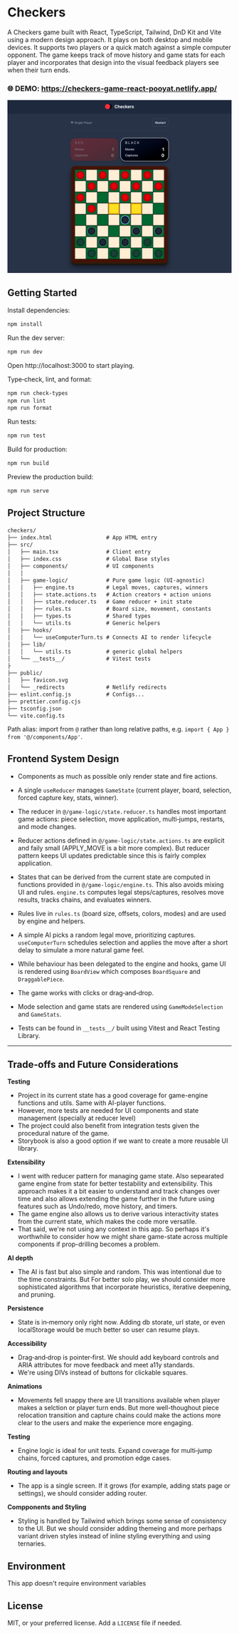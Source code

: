 # Checkers

A Checkers game built with React, TypeScript, Tailwind, DnD Kit and Vite using a modern design
approach. It plays on both desktop and mobile devices. It supports two players or a quick match
against a simple computer opponent. The game keeps track of move history and game stats for each
player and incorporates that design into the visual feedback players see when their turn ends.

### 🌐 DEMO: https://checkers-game-react-pooyat.netlify.app/

<img src="./assets/checkers-screen-2.png" alt="Checkers gameplay screenshot" width="520" />

## Getting Started

Install dependencies:

```bash
npm install
```

Run the dev server:

```bash
npm run dev
```

Open http://localhost:3000 to start playing.

Type‑check, lint, and format:

```bash
npm run check-types
npm run lint
npm run format
```

Run tests:

```bash
npm run test
```

Build for production:

```bash
npm run build
```

Preview the production build:

```bash
npm run serve
```

## Project Structure

```
checkers/
├── index.html                 # App HTML entry
├── src/
│   ├── main.tsx               # Client entry
│   ├── index.css              # Global Base styles
│   ├── components/            # UI components
│   │
│   ├── game-logic/            # Pure game logic (UI‑agnostic)
│   │   ├── engine.ts          # Legal moves, captures, winners
│   │   ├── state.actions.ts   # Action creators + action unions
│   │   ├── state.reducer.ts   # Game reducer + init state
│   │   ├── rules.ts           # Board size, movement, constants
│   │   ├── types.ts           # Shared types
│   │   └── utils.ts           # Generic helpers
│   ├── hooks/
│   │   └── useComputerTurn.ts # Connects AI to render lifecycle
│   ├── lib/
│   │   └── utils.ts           # generic global helpers
│   └── __tests__/             # Vitest tests
├
├── public/
│   ├── favicon.svg
│   └── _redirects             # Netlify redirects
├── eslint.config.js           # Configs...
├── prettier.config.cjs
├── tsconfig.json
└── vite.config.ts
```

Path alias: import from `@` rather than long relative paths, e.g.
`import { App } from '@/components/App'`.

## Frontend System Design

- Components as much as possible only render state and fire actions.
- A single `useReducer` manages `GameState` (current player, board, selection, forced capture key,
  stats, winner).

- The reducer in `@/game-logic/state.reducer.ts` handles most important game actions: piece
  selection, move application, multi‑jumps, restarts, and mode changes.

- Reducer actions defined in `@/game-logic/state.actions.ts` are explicit and faily small
  (APPLY_MOVE is a bit more complex). But reducer pattern keeps UI updates predictable since this is
  fairly complex application.

- States that can be derived from the current state are computed in functions provided in
  `@/game-logic/engine.ts`. This also avoids mixing UI and rules. `engine.ts` computes legal
  steps/captures, resolves move results, tracks chains, and evaluates winners.

- Rules live in `rules.ts` (board size, offsets, colors, modes) and are used by engine and helpers.

- A simple AI picks a random legal move, prioritizing captures. `useComputerTurn` schedules
  selection and applies the move after a short delay to simulate a more natural game feel.

- While behaviour has been delegated to the engine and hooks, game UI is rendered using `BoardView`
  which composes `BoardSquare` and `DraggablePiece`.

- The game works with clicks or drag‑and‑drop.

- Mode selection and game stats are rendered using `GameModeSelection` and `GameStats`.

- Tests can be found in `__tests__/` built using Vitest and React Testing Library.

---

## Trade‑offs and Future Considerations

**Testing**

- Project in its current state has a good coverage for game-engine functions and utils. Same with
  AI-player functions.
- However, more tests are needed for UI components and state management (specially at reducer level)
- The project could also benefit from integration tests given the procedural nature of the game.
- Storybook is also a good option if we want to create a more reusable UI library.

**Extensibility**

- I went with reducer pattern for managing game state. Also sepearated game engine from state for
  better testability and extensibility. This approach makes it a bit easier to understand and track
  changes over time and also allows extending the game further in the future using features such as
  Undo/redo, move history, and timers.
- The game engine also allows us to derive various interactivity states from the current state,
  which makes the code more versatile.
- That said, we're not using any context in this app. So perhaps it's worthwhile to consider how we
  might share game-state across multiple components if prop-drilling becomes a problem.

**AI depth**

- The AI is fast but also simple and random. This was intentional due to the time constraints. But
  For better solo play, we should consider more sophisticated algorithms that incorporate
  heuristics, iterative deepening, and pruning.

**Persistence**

- State is in‑memory only right now. Adding db storate, url state, or even localStorage would be
  much better so user can resume plays.

**Accessibility**

- Drag‑and‑drop is pointer‑first. We should add keyboard controls and ARIA attributes for move
  feedback and meet a11y standards.
- We're using DIVs instead of buttons for clickable squares.

**Animations**

- Movements fell snappy there are UI transitions available when player makes a selction or player
  turn ends. But more well-thoughout piece relocation transition and capture chains could make the
  actions more clear to the users and make the experience more engaging.

**Testing**

- Engine logic is ideal for unit tests. Expand coverage for multi‑jump chains, forced captures, and
  promotion edge cases.

**Routing and layouts**

- The app is a single screen. If it grows (for example, adding stats page or settings), we should
  consider adding router.

**Compponents and Styling**

- Styling is handled by Tailwind which brings some sense of consistency to the UI. But we should
  consider adding themeing and more perhaps variant driven styles instead of inline styling
  everything and using ternaries.

## Environment

This app doesn't require environment variables

## License

MIT, or your preferred license. Add a `LICENSE` file if needed.
